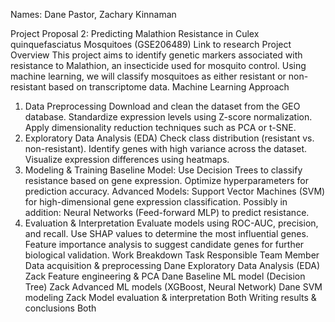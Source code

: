 Names: Dane Pastor, Zachary Kinnaman

Project Proposal 2: Predicting Malathion Resistance in Culex quinquefasciatus Mosquitoes (GSE206489)
Link to research
Project Overview
This project aims to identify genetic markers associated with resistance to Malathion, an insecticide used for mosquito control. Using machine learning, we will classify mosquitoes as either resistant or non-resistant based on transcriptome data.
Machine Learning Approach
1. Data Preprocessing
Download and clean the dataset from the GEO database.
Standardize expression levels using Z-score normalization.
Apply dimensionality reduction techniques such as PCA or t-SNE.
2. Exploratory Data Analysis (EDA)
Check class distribution (resistant vs. non-resistant).
Identify genes with high variance across the dataset.
Visualize expression differences using heatmaps.
3. Modeling & Training
Baseline Model: Use Decision Trees to classify resistance based on gene expression.
Optimize hyperparameters for prediction accuracy.
Advanced Models:
Support Vector Machines (SVM) for high-dimensional gene expression classification.
Possibly in addition: Neural Networks (Feed-forward MLP) to predict resistance.
4. Evaluation & Interpretation
Evaluate models using ROC-AUC, precision, and recall.
Use SHAP values to determine the most influential genes.
Feature importance analysis to suggest candidate genes for further biological validation.
Work Breakdown
Task
Responsible Team Member
Data acquisition & preprocessing
Dane
Exploratory Data Analysis (EDA)
Zack
Feature engineering & PCA
Dane
Baseline ML model (Decision Tree)
Zack
Advanced ML models (XGBoost, Neural Network)
Dane
SVM modeling
Zack
Model evaluation & interpretation
Both
Writing results & conclusions
Both



